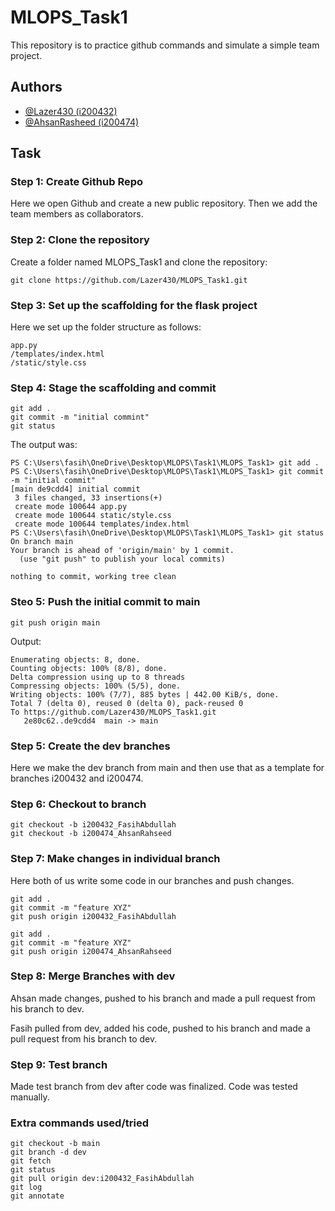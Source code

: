 
# MLOPS_Task1

This repository is to practice github commands and simulate a simple team project. 

## Authors

- [@Lazer430 (i200432)](https://github.com/Lazer430) 
- [@AhsanRasheed (i200474)](https://github.com/ahsanrbaloch)

## Task

### Step 1: Create Github Repo
Here we open Github and create a new public repository.
Then we add the team members as collaborators.
### Step 2: Clone the repository
Create a folder named MLOPS_Task1 and clone the repository:
```
git clone https://github.com/Lazer430/MLOPS_Task1.git
```

### Step 3: Set up the scaffolding for the flask project
Here we set up the folder structure as follows:
```
app.py
/templates/index.html
/static/style.css
```
### Step 4: Stage the scaffolding and commit
```
git add .
git commit -m "initial commint"
git status
```

The output was:
```
PS C:\Users\fasih\OneDrive\Desktop\MLOPS\Task1\MLOPS_Task1> git add .
PS C:\Users\fasih\OneDrive\Desktop\MLOPS\Task1\MLOPS_Task1> git commit -m "initial commit"
[main de9cdd4] initial commit
 3 files changed, 33 insertions(+)
 create mode 100644 app.py
 create mode 100644 static/style.css
 create mode 100644 templates/index.html
PS C:\Users\fasih\OneDrive\Desktop\MLOPS\Task1\MLOPS_Task1> git status
On branch main
Your branch is ahead of 'origin/main' by 1 commit.
  (use "git push" to publish your local commits)

nothing to commit, working tree clean
```
### Steo 5: Push the initial commit to main
```
git push origin main
```

Output:
```
Enumerating objects: 8, done.
Counting objects: 100% (8/8), done.
Delta compression using up to 8 threads
Compressing objects: 100% (5/5), done.
Writing objects: 100% (7/7), 885 bytes | 442.00 KiB/s, done.
Total 7 (delta 0), reused 0 (delta 0), pack-reused 0
To https://github.com/Lazer430/MLOPS_Task1.git
   2e80c62..de9cdd4  main -> main
```
### Step 5: Create the dev branches
Here we make the dev branch from main and then use that as a template for branches i200432 and i200474.

### Step 6: Checkout to branch
```
git checkout -b i200432_FasihAbdullah
git checkout -b i200474_AhsanRahseed
```

### Step 7: Make changes in individual branch
Here both of us write some code in our branches and push changes.

```
git add .
git commit -m "feature XYZ"
git push origin i200432_FasihAbdullah
```
```
git add .
git commit -m "feature XYZ"
git push origin i200474_AhsanRahseed
```
### Step 8: Merge Branches with dev
Ahsan made changes, pushed to his branch and made a pull request from his branch to dev.

Fasih pulled from dev, added his code, pushed to his branch and made a pull request from his branch to dev.

### Step 9: Test branch
Made test branch from dev after code was finalized. Code was tested manually.

### Extra commands used/tried
```
git checkout -b main
git branch -d dev
git fetch
git status
git pull origin dev:i200432_FasihAbdullah
git log
git annotate
```
